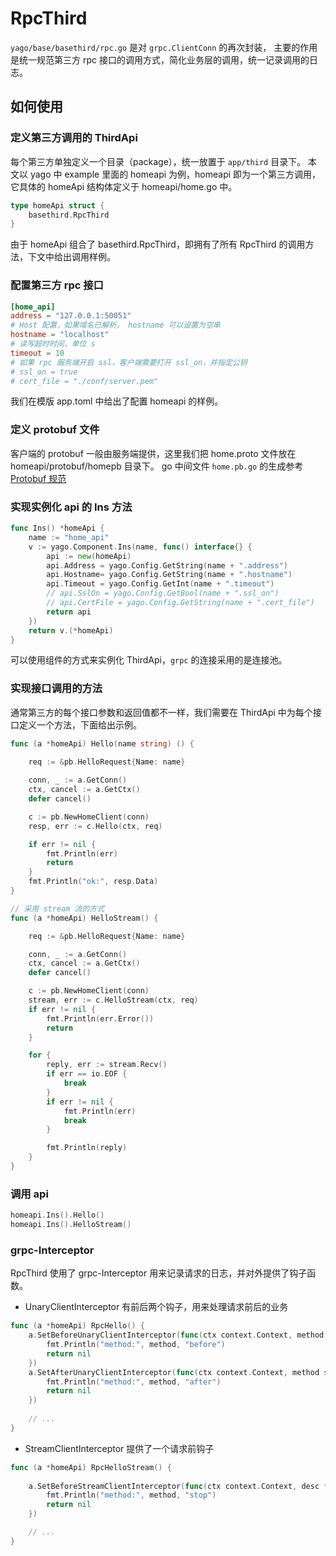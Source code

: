 # RpcThird

`yago/base/basethird/rpc.go` 是对 `grpc.ClientConn` 的再次封装，
主要的作用是统一规范第三方 rpc 接口的调用方式，简化业务层的调用，统一记录调用的日志。

## 如何使用
### 定义第三方调用的 ThirdApi
每个第三方单独定义一个目录（package），统一放置于 `app/third` 目录下。
本文以 yago 中 example 里面的 homeapi 为例，homeapi 即为一个第三方调用，
它具体的 homeApi 结构体定义于 homeapi/home.go 中。

```go
type homeApi struct {
	basethird.RpcThird
}
```

由于 homeApi 组合了 basethird.RpcThird，即拥有了所有 RpcThird 的调用方法，下文中给出调用样例。

### 配置第三方 rpc 接口
```toml
[home_api]
address = "127.0.0.1:50051"
# Host 配置，如果域名已解析， hostname 可以设置为空串
hostname = "localhost"
# 读写超时时间，单位 s
timeout = 10
# 如果 rpc 服务端开启 ssl，客户端需要打开 ssl_on，并指定公钥
# ssl_on = true
# cert_file = "./conf/server.pem"

```
我们在模版 app.toml 中给出了配置 homeapi 的样例。

### 定义 protobuf 文件
客户端的 protobuf 一般由服务端提供，这里我们把 home.proto 文件放在 homeapi/protobuf/homepb 目录下。
go 中间文件 `home.pb.go` 的生成参考 [Protobuf 规范](/module/controller/protobuf.md)

### 实现实例化 api 的 Ins 方法
```go
func Ins() *homeApi {
	name := "home_api"
	v := yago.Component.Ins(name, func() interface{} {
		api := new(homeApi)
		api.Address = yago.Config.GetString(name + ".address")
		api.Hostname= yago.Config.GetString(name + ".hostname")
		api.Timeout = yago.Config.GetInt(name + ".timeout")
        // api.SslOn = yago.Config.GetBool(name + ".ssl_on")
        // api.CertFile = yago.Config.GetString(name + ".cert_file")
		return api
	})
	return v.(*homeApi)
}
```
可以使用组件的方式来实例化 ThirdApi，`grpc` 的连接采用的是连接池。

### 实现接口调用的方法
通常第三方的每个接口参数和返回值都不一样，我们需要在 ThirdApi 中为每个接口定义一个方法，下面给出示例。

```go
func (a *homeApi) Hello(name string) () {
    
    req := &pb.HelloRequest{Name: name}

    conn, _ := a.GetConn()
    ctx, cancel := a.GetCtx()
    defer cancel()

    c := pb.NewHomeClient(conn)
    resp, err := c.Hello(ctx, req)

    if err != nil {
        fmt.Println(err)
        return
    }
    fmt.Println("ok:", resp.Data)
}

// 采用 stream 流的方式
func (a *homeApi) HelloStream() {

	req := &pb.HelloRequest{Name: name}

	conn, _ := a.GetConn()
	ctx, cancel := a.GetCtx()
	defer cancel()

	c := pb.NewHomeClient(conn)
	stream, err := c.HelloStream(ctx, req)
	if err != nil {
		fmt.Println(err.Error())
		return
	}

	for {
		reply, err := stream.Recv()
		if err == io.EOF {
			break
		}
		if err != nil {
			fmt.Println(err)
			break
		}

		fmt.Println(reply)
	}
}
```


### 调用 api
```go
homeapi.Ins().Hello()
homeapi.Ins().HelloStream()

```

### grpc-Interceptor
RpcThird 使用了 grpc-Interceptor 用来记录请求的日志，并对外提供了钩子函数。

* UnaryClientInterceptor 有前后两个钩子，用来处理请求前后的业务

```go
func (a *homeApi) RpcHello() {
    a.SetBeforeUnaryClientInterceptor(func(ctx context.Context, method string, req, reply interface{}, cc *grpc.ClientConn, opts ...grpc.CallOption) error {
        fmt.Println("method:", method, "before")
        return nil
    })
    a.SetAfterUnaryClientInterceptor(func(ctx context.Context, method string, req, reply interface{}, cc *grpc.ClientConn, opts ...grpc.CallOption) error {
        fmt.Println("method:", method, "after")
        return nil
    })
	
    // ...
}
```

* StreamClientInterceptor 提供了一个请求前钩子

```go
func (a *homeApi) RpcHelloStream() {
	
	a.SetBeforeStreamClientInterceptor(func(ctx context.Context, desc *grpc.StreamDesc, cc *grpc.ClientConn, method string, opts ...grpc.CallOption) error {
		fmt.Println("method:", method, "stop")
		return nil
	})

    // ...
}
```
